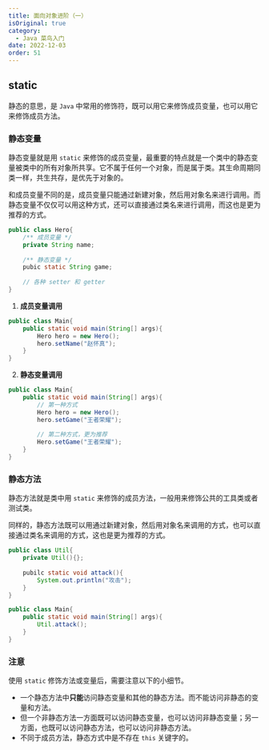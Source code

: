 ```yaml
---
title: 面向对象进阶（一）
isOriginal: true
category:
  - Java 菜鸟入门
date: 2022-12-03
order: 51
---
```


## static

静态的意思，是 `Java` 中常用的修饰符，既可以用它来修饰成员变量，也可以用它来修饰成员方法。

### 静态变量

静态变量就是用 `static` 来修饰的成员变量，最重要的特点就是一个类中的静态变量被类中的所有对象所共享。它不属于任何一个对象，而是属于类。其生命周期同类一样，共生共存，是优先于对象的。

和成员变量不同的是，成员变量只能通过新建对象，然后用对象名来进行调用。而静态变量不仅仅可以用这种方式，还可以直接通过类名来进行调用，而这也是更为推荐的方式。

```java
public class Hero{
    /** 成员变量 */
    private String name;
    
    /** 静态变量 */
    pubic static String game;
    
    // 各种 setter 和 getter
}
```

1.   **成员变量调用**

```java
public class Main{
    public static void main(String[] args){
        Hero hero = new Hero();
        hero.setName("赵怀真");
    }
}
```

2.   **静态变量调用**

```java
public class Main{
    public static void main(String[] args){
       	// 第一种方式
        Hero hero = new Hero();
        hero.setGame("王者荣耀");
        
        // 第二种方式，更为推荐
        Hero.setGame("王者荣耀");
    }
}
```

### 静态方法

静态方法就是类中用 `static` 来修饰的成员方法，一般用来修饰公共的工具类或者测试类。

同样的，静态方法既可以用通过新建对象，然后用对象名来调用的方式，也可以直接通过类名来调用的方式，这也是更为推荐的方式。

```java
public class Util{
    private Util(){};
    
    pubilc static void attack(){
        System.out.println("攻击");
    }
}
```

```java
public class Main{
    public static void main(String[] args){
        Util.attack();
    }
}
```

### 注意

使用 `static` 修饰方法或变量后，需要注意以下的小细节。

-   一个静态方法中**只能**访问静态变量和其他的静态方法。而不能访问非静态的变量和方法。
-   但一个非静态方法一方面既可以访问静态变量，也可以访问非静态变量；另一方面，也既可以访问静态方法，也可以访问非静态方法。
-   不同于成员方法，静态方式中是不存在 `this` 关键字的。